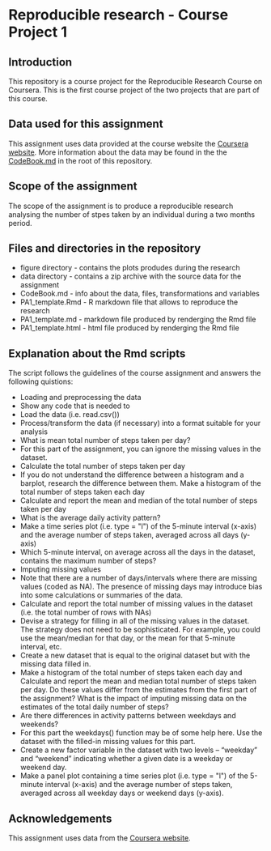 # Reproducible research - Course Project 1

## Introduction

This repository is a course project for the Reproducible Research Course on
Coursera. This is the first course project of the two projects that are part of this course.

## Data used for this assignment
This assignment uses data provided at the course website 
the <a href="https://www.coursera.org/">Coursera website</a>. More  information about the data 
may be found in the the <a href="CodeBook.md">CodeBook.md</a> in the root of this repository.

## Scope of the assignment
The scope of the assignment is to produce a reproducible research analysing the number of stpes taken by an individual during a two months period.

## Files and directories in the repository
* figure directory - contains the plots produdes during the research
* data directory - contains a zip archive with the source data for the assignment
* CodeBook.md - info about the data, files, transformations and variables
* PA1_template.Rmd - R markdown file that allows to reproduce the research
* PA1_template.md - markdown file produced by renderging the Rmd file
* PA1_template.html - html file produced by renderging the Rmd file

## Explanation about the Rmd scripts

The script follows the guidelines of the course assignment and answers the following quistions:


* Loading and preprocessing the data
* Show any code that is needed to
* Load the data (i.e. read.csv())
* Process/transform the data (if necessary) into a format suitable for your analysis
* What is mean total number of steps taken per day?
* For this part of the assignment, you can ignore the missing values in the dataset.
* Calculate the total number of steps taken per day
* If you do not understand the difference between a histogram and a barplot, research the difference between them. Make a histogram of the total number of steps taken each day
* Calculate and report the mean and median of the total number of steps taken per day
* What is the average daily activity pattern?
* Make a time series plot (i.e. type = "l") of the 5-minute interval (x-axis) and the average number of steps taken, averaged across all days (y-axis)
* Which 5-minute interval, on average across all the days in the dataset, contains the maximum number of steps?
* Imputing missing values
* Note that there are a number of days/intervals where there are missing values (coded as NA). The presence of missing days may introduce bias into some calculations or summaries of the data.
* Calculate and report the total number of missing values in the dataset (i.e. the total number of rows with NAs)
* Devise a strategy for filling in all of the missing values in the dataset. The strategy does not need to be sophisticated. For example, you could use the mean/median for that day, or the mean for that 5-minute interval, etc.
* Create a new dataset that is equal to the original dataset but with the missing data filled in.
* Make a histogram of the total number of steps taken each day and Calculate and report the mean and median total number of steps taken per day. Do these values differ from the estimates from the first part of the assignment? What is the impact of imputing missing data on the estimates of the total daily number of steps?
* Are there differences in activity patterns between weekdays and weekends?
* For this part the weekdays() function may be of some help here. Use the dataset with the filled-in missing values for this part.
* Create a new factor variable in the dataset with two levels – “weekday” and “weekend” indicating whether a given date is a weekday or weekend day.
* Make a panel plot containing a time series plot (i.e. type = "l") of the 5-minute interval (x-axis) and the average number of steps taken, averaged across all weekday days or weekend days (y-axis). 

## Acknowledgements
This assignment uses data from
the <a href="https://www.coursera.org/">Coursera website</a>.